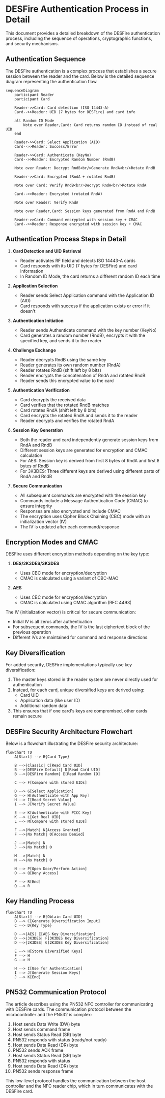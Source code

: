 # DESFire Authentication Process in Detail

This document provides a detailed breakdown of the DESFire authentication process, including the sequence of operations, cryptographic functions, and security mechanisms.

## Authentication Sequence

The DESFire authentication is a complex process that establishes a secure session between the reader and the card. Below is the detailed sequence diagram representing the authentication flow.

```mermaid
sequenceDiagram
    participant Reader
    participant Card

    Reader->>Card: Card detection (ISO 14443-A)
    Card-->>Reader: UID (7 bytes for DESFire) and card info

    alt Random ID Mode
        Note over Reader,Card: Card returns random ID instead of real UID
    end

    Reader->>Card: Select Application (AID)
    Card-->>Reader: Success/Error

    Reader->>Card: Authenticate (KeyNo)
    Card-->>Reader: Encrypted Random Number (RndB)

    Note over Reader: Decrypt RndB<br/>Generate RndA<br/>Rotate RndB

    Reader->>Card: Encrypted (RndA + rotated RndB)

    Note over Card: Verify RndB<br/>Decrypt RndA<br/>Rotate RndA

    Card-->>Reader: Encrypted (rotated RndA)

    Note over Reader: Verify RndA

    Note over Reader,Card: Session keys generated from RndA and RndB

    Reader->>Card: Command encrypted with session key + CMAC
    Card-->>Reader: Response encrypted with session key + CMAC
```

## Authentication Process Steps in Detail

1. **Card Detection and UID Retrieval**

   - Reader activates RF field and detects ISO 14443-A cards
   - Card responds with its UID (7 bytes for DESFire) and card information
   - In Random ID Mode, the card returns a different random ID each time

2. **Application Selection**

   - Reader sends Select Application command with the Application ID (AID)
   - Card responds with success if the application exists or error if it doesn't

3. **Authentication Initiation**

   - Reader sends Authenticate command with the key number (KeyNo)
   - Card generates a random number (RndB), encrypts it with the specified key, and sends it to the reader

4. **Challenge Exchange**

   - Reader decrypts RndB using the same key
   - Reader generates its own random number (RndA)
   - Reader rotates RndB (shift left by 8 bits)
   - Reader encrypts the concatenation of RndA and rotated RndB
   - Reader sends this encrypted value to the card

5. **Authentication Verification**

   - Card decrypts the received data
   - Card verifies that the rotated RndB matches
   - Card rotates RndA (shift left by 8 bits)
   - Card encrypts the rotated RndA and sends it to the reader
   - Reader decrypts and verifies the rotated RndA

6. **Session Key Generation**

   - Both the reader and card independently generate session keys from RndA and RndB
   - Different session keys are generated for encryption and CMAC calculation
   - For AES: Session key is derived from first 8 bytes of RndA and first 8 bytes of RndB
   - For 3K3DES: Three different keys are derived using different parts of RndA and RndB

7. **Secure Communication**
   - All subsequent commands are encrypted with the session key
   - Commands include a Message Authentication Code (CMAC) to ensure integrity
   - Responses are also encrypted and include CMAC
   - The encryption uses Cipher Block Chaining (CBC) mode with an initialization vector (IV)
   - The IV is updated after each command/response

## Encryption Modes and CMAC

DESFire uses different encryption methods depending on the key type:

1. **DES/2K3DES/3K3DES**

   - Uses CBC mode for encryption/decryption
   - CMAC is calculated using a variant of CBC-MAC

2. **AES**
   - Uses CBC mode for encryption/decryption
   - CMAC is calculated using CMAC algorithm (RFC 4493)

The IV (initialization vector) is critical for secure communication:

- Initial IV is all zeros after authentication
- For subsequent commands, the IV is the last ciphertext block of the previous operation
- Different IVs are maintained for command and response directions

## Key Diversification

For added security, DESFire implementations typically use key diversification:

1. The master keys stored in the reader system are never directly used for authentication
2. Instead, for each card, unique diversified keys are derived using:
   - Card UID
   - Application data (like user ID)
   - Additional random data
3. This ensures that if one card's keys are compromised, other cards remain secure

## DESFire Security Architecture Flowchart

Below is a flowchart illustrating the DESFire security architecture:

```mermaid
flowchart TD
    A[Start] --> B{Card Type}

    B -->|Classic| C[Read Card UID]
    B -->|DESFire Default| D[Read Card UID]
    B -->|DESFire Random| E[Read Random ID]

    C --> F[Compare with stored UIDs]

    D --> G[Select Application]
    G --> H[Authenticate with App Key]
    H --> I[Read Secret Value]
    I --> J[Verify Secret Value]

    E --> K[Authenticate with PICC Key]
    K --> L[Get Real UID]
    L --> M[Compare with stored UIDs]

    F -->|Match| N[Access Granted]
    F -->|No Match| O[Access Denied]

    J -->|Match| N
    J -->|No Match| O

    M -->|Match| N
    M -->|No Match| O

    N --> P[Open Door/Perform Action]
    O --> Q[Deny Access]

    P --> R[End]
    Q --> R
```

## Key Handling Process

```mermaid
flowchart TD
    A[Start] --> B[Obtain Card UID]
    B --> C[Generate Diversification Input]
    C --> D{Key Type}

    D -->|AES| E[AES Key Diversification]
    D -->|3K3DES| F[3K3DES Key Diversification]
    D -->|2K3DES| G[2K3DES Key Diversification]

    E --> H[Store Diversified Keys]
    F --> H
    G --> H

    H --> I[Use for Authentication]
    I --> J[Generate Session Keys]
    J --> K[End]
```

## PN532 Communication Protocol

The article describes using the PN532 NFC controller for communicating with DESFire cards. The communication protocol between the microcontroller and the PN532 is complex:

1. Host sends Data Write (DW) byte
2. Host sends command frame
3. Host sends Status Read (SR) byte
4. PN532 responds with status (ready/not ready)
5. Host sends Data Read (DR) byte
6. PN532 sends ACK frame
7. Host sends Status Read (SR) byte
8. PN532 responds with status
9. Host sends Data Read (DR) byte
10. PN532 sends response frame

This low-level protocol handles the communication between the host controller and the NFC reader chip, which in turn communicates with the DESFire card.
